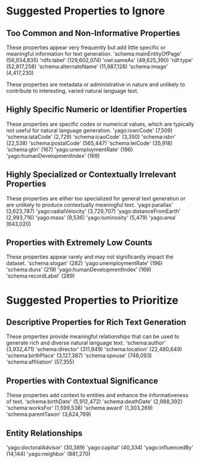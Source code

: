 # Suggested Properties to Ignore
## Too Common and Non-Informative Properties
These properties appear very frequently but add little specific or meaningful information for text generation.
'schema:mainEntityOfPage' (56,934,835)
'rdfs:label' (129,602,074)
'owl:sameAs' (49,625,390)
'rdf:type' (52,817,258)
'schema:alternateName' (11,687,128)
'schema:image' (4,417,230)

These properties are metadata or administrative in nature and unlikely to contribute to interesting, varied natural language text.

## Highly Specific Numeric or Identifier Properties
These properties are specific codes or numerical values, which are typically not useful for natural language generation.
'yago:iswcCode' (7,509)
'schema:iataCode' (2,729)
'schema:icaoCode' (3,350)
'schema:isbn' (22,538)
'schema:postalCode' (565,447)
'schema:leiCode' (35,918)
'schema:gtin' (167)
'yago:unemploymentRate' (196)
'yago:humanDevelopmentIndex' (169)

## Highly Specialized or Contextually Irrelevant Properties
These properties are either too specialized for general text generation or are unlikely to produce contextually meaningful text.
'yago:parallax' (3,623,787)
'yago:radialVelocity' (3,729,707)
'yago:distanceFromEarth' (2,993,716)
'yago:mass' (9,536)
'yago:luminosity' (5,479)
'yago:area' (643,020)

## Properties with Extremely Low Counts
These properties appear rarely and may not significantly impact the dataset.
'schema:slogan' (282)
'yago:unemploymentRate' (196)
'schema:duns' (219)
'yago:humanDevelopmentIndex' (169)
'schema:recordLabel' (289)

# Suggested Properties to Prioritize
## Descriptive Properties for Rich Text Generation
These properties provide meaningful relationships that can be used to generate rich and diverse natural language text.
'schema:author' (3,932,471)
'schema:director' (311,849)
'schema:location' (22,480,649)
'schema:birthPlace' (3,127,387)
'schema:spouse' (748,093)
'schema:affiliation' (57,355)

## Properties with Contextual Significance
These properties add context to entities and enhance the informativeness of text.
'schema:birthDate' (5,912,472)
'schema:deathDate' (2,988,392)
'schema:worksFor' (1,599,538)
'schema:award' (1,303,269)
'schema:parentTaxon' (3,624,769)

## Entity Relationships
'yago:doctoralAdvisor' (30,389)
'yago:capital' (40,334)
'yago:influencedBy' (14,144)
'yago:neighbor' (881,270)